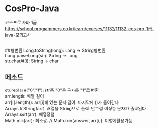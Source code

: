 # CosPro-Java
코스프로 자바 1급 <br>
https://school.programmers.co.kr/learn/courses/11132/11132-cos-pro-1급-java-모의고사<br>
<br>

##형변환
Long.toString(long): Long -> String형변환<br>
Long.parseLong(str): String -> Long<br>
str.charAt(i): String -> char<br>
## 메소드
str.replace("0","1"): str중 "0"을 문자를 "1"로 변환<br> 
arr.length: 배열 길이 <br>
arr[i].length(): arr[i]에 있는 문자 길이. 마지막에 ()가 들어간다<br>
Arrays.toString(arr): 배열을 String으로 출력. 안그럼 이상한 문자가 출력된다<br>
Arrays.sort(arr): 배열정렬<br>
Math.min(arr): 최소값. // Math.min(answer, arr[i]): 이렇게활용가능
